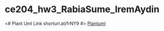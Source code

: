# ce204_hw3_RabiaSume_IremAydin
<# Plant Uml Link shorturl.at/frNY9 #>
[Plantuml](https://github.com/aydiremm/ce204_hw3_RabiaSume_IremAydin/assets/93473372/6ae73ad9-d7d9-4e03-8eec-8092af87ccc8)

